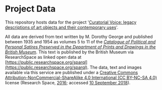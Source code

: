 # Project Data

This repository hosts data for the project '[Curatorial Voice: legacy descriptions of art objects and their contemporary uses](https://curatorialvoice.github.io/)'.

All data are derived from text written by M. Dorothy George and published between 1935 and 1954 as volumes 5 to 11 of the *[Catalogue of Political and Personal Satires Preserved in the Department of Prints and Drawings in the British Museum](https://en.wikipedia.org/wiki/Catalogue_of_Political_and_Personal_Satires_Preserved_in_the_Department_of_Prints_and_Drawings_in_the_British_Museum)*. This text is published by the British Museum via ResearchSpace as linked open data at [https://public.researchspace.org/sparql](https://public.researchspace.org/sparql). The data, text and images available via this service are published under a [Creative Commons Attribution-NonCommercial-ShareAlike 4.0 International (CC BY-NC-SA 4.0)](https://creativecommons.org/licenses/by-nc-sa/4.0/) license (Research Space, [2016](https://public.researchspace.org/resource/Termsofuse); accessed [10 September 2018](https://www.zotero.org/jwbaker/items/itemKey/9LY9J5XY)).
